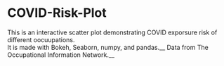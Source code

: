 # COVID-Risk-Plot
This is an interactive scatter plot demonstrating COVID exporsure risk of different oocuupations.\
It is made with Bokeh, Seaborn, numpy, and pandas.__ 
Data from The Occupational Information Network.__ 
